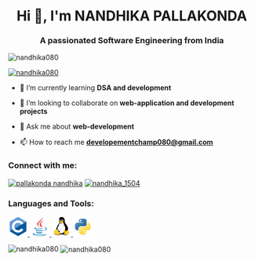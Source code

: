 <h1 align="center">Hi 👋, I'm NANDHIKA PALLAKONDA</h1>
<h3 align="center">A passionated Software Engineering from India</h3>

<p align="left"> <img src="https://komarev.com/ghpvc/?username=nandhika080&label=Profile%20views&color=0e75b6&style=flat" alt="nandhika080" /> </p>

<p align="left"> <a href="https://github.com/ryo-ma/github-profile-trophy"><img src="https://github-profile-trophy.vercel.app/?username=nandhika080" alt="nandhika080" /></a> </p>

- 🌱 I’m currently learning **DSA and development**

- 👯 I’m looking to collaborate on **web-application and development projects**

- 💬 Ask me about **web-development**

- 📫 How to reach me **developementchamp080@gmail.com**

<h3 align="left">Connect with me:</h3>
<p align="left">
<a href="https://linkedin.com/in/pallakonda nandhika" target="blank"><img align="center" src="https://raw.githubusercontent.com/rahuldkjain/github-profile-readme-generator/master/src/images/icons/Social/linked-in-alt.svg" alt="pallakonda nandhika" height="30" width="40" /></a>
<a href="https://www.leetcode.com/nandhika_1504" target="blank"><img align="center" src="https://raw.githubusercontent.com/rahuldkjain/github-profile-readme-generator/master/src/images/icons/Social/leet-code.svg" alt="nandhika_1504" height="30" width="40" /></a>
</p>

<h3 align="left">Languages and Tools:</h3>
<p align="left"> <a href="https://www.cprogramming.com/" target="_blank" rel="noreferrer"> <img src="https://raw.githubusercontent.com/devicons/devicon/master/icons/c/c-original.svg" alt="c" width="40" height="40"/> </a> <a href="https://www.java.com" target="_blank" rel="noreferrer"> <img src="https://raw.githubusercontent.com/devicons/devicon/master/icons/java/java-original.svg" alt="java" width="40" height="40"/> </a> <a href="https://www.linux.org/" target="_blank" rel="noreferrer"> <img src="https://raw.githubusercontent.com/devicons/devicon/master/icons/linux/linux-original.svg" alt="linux" width="40" height="40"/> </a> <a href="https://www.python.org" target="_blank" rel="noreferrer"> <img src="https://raw.githubusercontent.com/devicons/devicon/master/icons/python/python-original.svg" alt="python" width="40" height="40"/> </a> </p>

<p><img align="left" src="https://github-readme-stats.vercel.app/api/top-langs?username=nandhika080&show_icons=true&locale=en&layout=compact" alt="nandhika080" /></p>

<p>&nbsp;<img align="center" src="https://github-readme-stats.vercel.app/api?username=nandhika080&show_icons=true&locale=en" alt="nandhika080" /></p>
